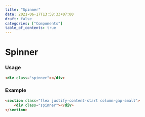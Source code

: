 ```yaml
---
title: "Spinner"
date: 2021-06-17T13:58:33+07:00
draft: false
categories: ["Components"]
table_of_contents: true
---
```


# Spinner

### Usage

``` html
<div class="spinner"></div>
```

### Example

<section class="flex justify-content-start column-gap-small">
    <div class="spinner"></div>
</section>

``` html
<section class="flex justify-content-start column-gap-small">
    <div class="spinner"></div>
</section>
```